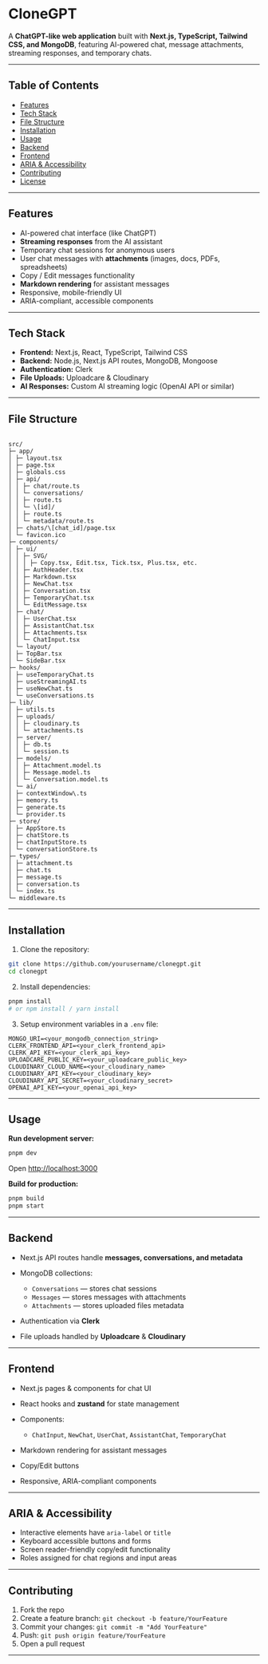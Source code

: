 # CloneGPT

A **ChatGPT-like web application** built with **Next.js, TypeScript, Tailwind CSS, and MongoDB**, featuring AI-powered chat, message attachments, streaming responses, and temporary chats.

---

## Table of Contents

- [Features](#features)
- [Tech Stack](#tech-stack)
- [File Structure](#file-structure)
- [Installation](#installation)
- [Usage](#usage)
- [Backend](#backend)
- [Frontend](#frontend)
- [ARIA & Accessibility](#aria--accessibility)
- [Contributing](#contributing)
- [License](#license)

---

## Features

- AI-powered chat interface (like ChatGPT)
- **Streaming responses** from the AI assistant
- Temporary chat sessions for anonymous users
- User chat messages with **attachments** (images, docs, PDFs, spreadsheets)
- Copy / Edit messages functionality
- **Markdown rendering** for assistant messages
- Responsive, mobile-friendly UI
- ARIA-compliant, accessible components

---

## Tech Stack

- **Frontend:** Next.js, React, TypeScript, Tailwind CSS
- **Backend:** Node.js, Next.js API routes, MongoDB, Mongoose
- **Authentication:** Clerk
- **File Uploads:** Uploadcare & Cloudinary
- **AI Responses:** Custom AI streaming logic (OpenAI API or similar)

---

## File Structure

```

src/
├─ app/
│ ├─ layout.tsx
│ ├─ page.tsx
│ ├─ globals.css
│ ├─ api/
│ │ ├─ chat/route.ts
│ │ └─ conversations/
│ │ ├─ route.ts
│ │ └─ \[id]/
│ │ ├─ route.ts
│ │ └─ metadata/route.ts
│ ├─ chats/\[chat_id]/page.tsx
│ └─ favicon.ico
├─ components/
│ ├─ ui/
│ │ ├─ SVG/
│ │ │ ├─ Copy.tsx, Edit.tsx, Tick.tsx, Plus.tsx, etc.
│ │ ├─ AuthHeader.tsx
│ │ ├─ Markdown.tsx
│ │ ├─ NewChat.tsx
│ │ ├─ Conversation.tsx
│ │ ├─ TemporaryChat.tsx
│ │ └─ EditMessage.tsx
│ ├─ chat/
│ │ ├─ UserChat.tsx
│ │ ├─ AssistantChat.tsx
│ │ ├─ Attachments.tsx
│ │ └─ ChatInput.tsx
│ └─ layout/
│ ├─ TopBar.tsx
│ └─ SideBar.tsx
├─ hooks/
│ ├─ useTemporaryChat.ts
│ ├─ useStreamingAI.ts
│ ├─ useNewChat.ts
│ └─ useConversations.ts
├─ lib/
│ ├─ utils.ts
│ ├─ uploads/
│ │ ├─ cloudinary.ts
│ │ └─ attachments.ts
│ ├─ server/
│ │ ├─ db.ts
│ │ └─ session.ts
│ ├─ models/
│ │ ├─ Attachment.model.ts
│ │ ├─ Message.model.ts
│ │ └─ Conversation.model.ts
│ └─ ai/
│ ├─ contextWindow\.ts
│ ├─ memory.ts
│ ├─ generate.ts
│ └─ provider.ts
├─ store/
│ ├─ AppStore.ts
│ ├─ chatStore.ts
│ ├─ chatInputStore.ts
│ └─ conversationStore.ts
├─ types/
│ ├─ attachment.ts
│ ├─ chat.ts
│ ├─ message.ts
│ ├─ conversation.ts
│ └─ index.ts
└─ middleware.ts

```

---

## Installation

1. Clone the repository:

```bash
git clone https://github.com/yourusername/clonegpt.git
cd clonegpt
```

2. Install dependencies:

```bash
pnpm install
# or npm install / yarn install
```

3. Setup environment variables in a `.env` file:

```
MONGO_URI=<your_mongodb_connection_string>
CLERK_FRONTEND_API=<your_clerk_frontend_api>
CLERK_API_KEY=<your_clerk_api_key>
UPLOADCARE_PUBLIC_KEY=<your_uploadcare_public_key>
CLOUDINARY_CLOUD_NAME=<your_cloudinary_name>
CLOUDINARY_API_KEY=<your_cloudinary_key>
CLOUDINARY_API_SECRET=<your_cloudinary_secret>
OPENAI_API_KEY=<your_openai_api_key>
```

---

## Usage

**Run development server:**

```bash
pnpm dev
```

Open [http://localhost:3000](http://localhost:3000)

**Build for production:**

```bash
pnpm build
pnpm start
```

---

## Backend

- Next.js API routes handle **messages, conversations, and metadata**
- MongoDB collections:
  - `Conversations` — stores chat sessions
  - `Messages` — stores messages with attachments
  - `Attachments` — stores uploaded files metadata

- Authentication via **Clerk**
- File uploads handled by **Uploadcare** & **Cloudinary**

---

## Frontend

- Next.js pages & components for chat UI
- React hooks and **zustand** for state management
- Components:
  - `ChatInput`, `NewChat`, `UserChat`, `AssistantChat`, `TemporaryChat`

- Markdown rendering for assistant messages
- Copy/Edit buttons
- Responsive, ARIA-compliant components

---

## ARIA & Accessibility

- Interactive elements have `aria-label` or `title`
- Keyboard accessible buttons and forms
- Screen reader-friendly copy/edit functionality
- Roles assigned for chat regions and input areas

---

## Contributing

1. Fork the repo
2. Create a feature branch: `git checkout -b feature/YourFeature`
3. Commit your changes: `git commit -m "Add YourFeature"`
4. Push: `git push origin feature/YourFeature`
5. Open a pull request

---
